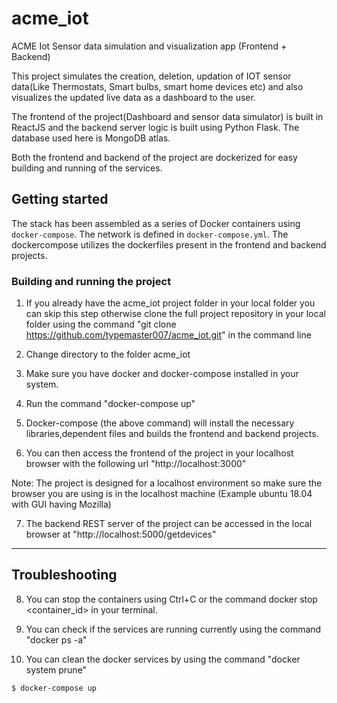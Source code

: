 # acme_iot
ACME Iot Sensor data simulation and visualization app (Frontend + Backend)

This project simulates the creation, deletion, updation of IOT sensor data(Like Thermostats, Smart bulbs, smart home devices etc) and also visualizes the updated live data as a dashboard to the user.

The frontend of the project(Dashboard and sensor data simulator) is built in ReactJS and the backend server logic is built using Python Flask. The database used here is MongoDB atlas.

Both the frontend and backend of the project are dockerized for easy building and running of the services.


Getting started
---------------

The stack has been assembled as a series of Docker containers using `docker-compose`. The network is defined in `docker-compose.yml`.
The dockercompose utilizes the dockerfiles present in the frontend and backend projects.

### Building and running the project

1. If you already have the acme_iot project folder in your local folder you can skip this step otherwise clone the full project repository in your local folder using the command "git clone https://github.com/typemaster007/acme_iot.git" in the command line

2. Change directory to the folder acme_iot

3. Make sure you have docker and docker-compose installed in your system.

4. Run the command "docker-compose up"

5. Docker-compose (the above command) will install the necessary libraries,dependent files and builds the frontend and backend projects.

6. You can then access the frontend of the project in your localhost browser with the following url "http://localhost:3000"

Note: The project is designed for a localhost environment so make sure the browser you are using is in the localhost machine (Example ubuntu 18.04 with GUI having Mozilla)

7. The backend REST server of the project can be accessed in the local browser at "http://localhost:5000/getdevices"

---------------------------------------------------
Troubleshooting
----------------------------------------------------
8. You can stop the containers using Ctrl+C or the command docker stop <container_id> in your terminal.

9. You can check if the services are running currently using the command "docker ps -a"

10. You can clean the docker services by using the command "docker system prune"

```
$ docker-compose up